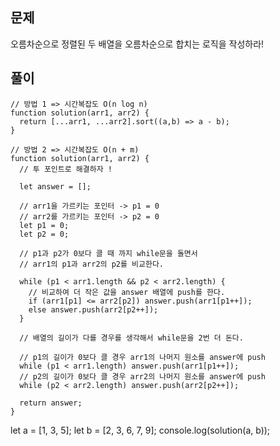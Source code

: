 ## 문제

오름차순으로 정렬된 두 배열을 오름차순으로 합치는 로직을 작성하라!

## 풀이

```
// 방법 1 => 시간복잡도 O(n log n)
function solution(arr1, arr2) {
  return [...arr1, ...arr2].sort((a,b) => a - b);
}
```

```
// 방법 2 => 시간복잡도 O(n + m)
function solution(arr1, arr2) {
  // 투 포인트로 해결하자 !

  let answer = [];

  // arr1을 가르키는 포인터 -> p1 = 0
  // arr2를 가르키는 포인터 -> p2 = 0
  let p1 = 0;
  let p2 = 0;

  // p1과 p2가 0보다 클 때 까지 while문을 돌면서
  // arr1의 p1과 arr2의 p2를 비교한다.

  while (p1 < arr1.length && p2 < arr2.length) {
    // 비교하여 더 작은 값을 answer 배열에 push를 한다.
    if (arr1[p1] <= arr2[p2]) answer.push(arr1[p1++]);
    else answer.push(arr2[p2++]);
  }

  // 배열의 길이가 다를 경우를 생각해서 while문을 2번 더 돈다.

  // p1의 길이가 0보다 클 경우 arr1의 나머지 원소를 answer에 push
  while (p1 < arr1.length) answer.push(arr1[p1++]);
  // p2의 길이가 0보다 클 경우 arr2의 나머지 원소를 answer에 push
  while (p2 < arr2.length) answer.push(arr2[p2++]);

  return answer;
}
```

let a = [1, 3, 5];
let b = [2, 3, 6, 7, 9];
console.log(solution(a, b));
